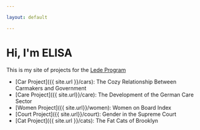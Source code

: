 ```yaml
---

layout: default

---
```


# Hi, I'm ELISA

This is my site of projects for the [Lede Program](http://ledeprogram.com)

* [Car Project]({{ site.url }}/cars): The Cozy Relationship Between Carmakers and Government
* [Care Project]({{ site.url}}/care): The Development of the German Care Sector
* [Women Project]({{ site.url}}/women): Women on Board Index
* [Court Project]({{ site.url}}/court): Gender in the Supreme Court
* [Cat Project]({{ site.url }}/cats): The Fat Cats of Brooklyn